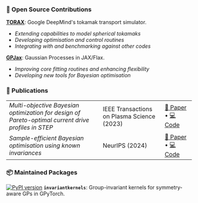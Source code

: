 ### 🚀 Open Source Contributions

**[TORAX](https://github.com/google-deepmind/torax)**: Google DeepMind's tokamak transport simulator.

- *Extending capabilities to model spherical tokamaks*
-  *Developing optimisation and control routines*
-  *Integrating with and benchmarking against other codes*
    
**[GPJax](https://github.com/JaxGaussianProcesses/GPJax)**: Gaussian Processes in JAX/Flax.
-   *Improving core fitting routines and enhancing flexibility*
-   *Developing new tools for Bayesian optimisation*

### 📝 Publications
| | | |
| :--- | :--- | :--- |
| *Multi-objective Bayesian optimization for design of Pareto-optimal current drive profiles in STEP* | IEEE Transactions on Plasma Science (2023) | [📄 Paper](https://ieeexplore.ieee.org/abstract/document/10507168) • [💻 Code](https://github.com/theo-brown/jetto-mobo) |
| *Sample-efficient Bayesian optimisation using known invariances* | NeurIPS (2024) | [📄 Paper](https://proceedings.neurips.cc/paper_files/paper/2024/hash/55aeba84b402008d3ed10440d906b4e1-Abstract-Conference.html) • [💻 Code](https://github.com/theo-brown/bayesopt_with_invariances) |

### 📦 Maintained Packages

[![PyPI version](https://badge.fury.io/py/invariantkernels.svg)](https://pypi.org/project/invariantkernels/) **`invariantkernels`**: Group-invariant kernels for symmetry-aware GPs in GPyTorch.
